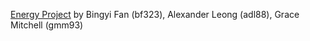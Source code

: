 [Energy Project](https://github.com/gracemitch/4741-project) by Bingyi Fan (bf323), Alexander Leong (adl88), Grace Mitchell (gmm93)
